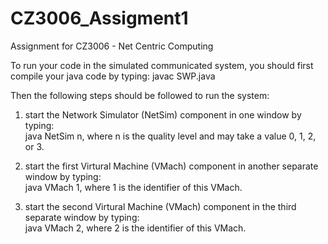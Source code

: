 # CZ3006_Assigment1
Assignment for CZ3006 - Net Centric Computing

To run your code in the simulated communicated system, you should first compile your java code by typing:
javac SWP.java  

Then the following steps should be followed to run the system:  
1. start the Network Simulator (NetSim) component in one window by typing:  
java NetSim n, where n is the quality level and may take a value 0, 1, 2, or 3.  

2. start the first Virtural Machine (VMach) component in another separate window by typing:  
java VMach 1, where 1 is the identifier of this VMach.  

3. start the second Virtural Machine (VMach) component in the third separate window by typing:  
java VMach 2, where 2 is the identifier of this VMach.  
